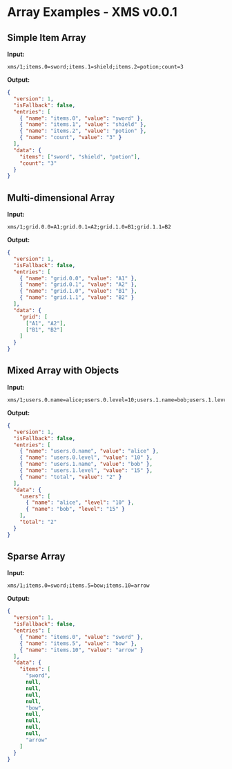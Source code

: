 # Array Examples - XMS v0.0.1

## Simple Item Array

**Input:**

```
xms/1;items.0=sword;items.1=shield;items.2=potion;count=3
```

**Output:**

```json
{
  "version": 1,
  "isFallback": false,
  "entries": [
    { "name": "items.0", "value": "sword" },
    { "name": "items.1", "value": "shield" },
    { "name": "items.2", "value": "potion" },
    { "name": "count", "value": "3" }
  ],
  "data": {
    "items": ["sword", "shield", "potion"],
    "count": "3"
  }
}
```

## Multi-dimensional Array

**Input:**

```
xms/1;grid.0.0=A1;grid.0.1=A2;grid.1.0=B1;grid.1.1=B2
```

**Output:**

```json
{
  "version": 1,
  "isFallback": false,
  "entries": [
    { "name": "grid.0.0", "value": "A1" },
    { "name": "grid.0.1", "value": "A2" },
    { "name": "grid.1.0", "value": "B1" },
    { "name": "grid.1.1", "value": "B2" }
  ],
  "data": {
    "grid": [
      ["A1", "A2"],
      ["B1", "B2"]
    ]
  }
}
```

## Mixed Array with Objects

**Input:**

```
xms/1;users.0.name=alice;users.0.level=10;users.1.name=bob;users.1.level=15;total=2
```

**Output:**

```json
{
  "version": 1,
  "isFallback": false,
  "entries": [
    { "name": "users.0.name", "value": "alice" },
    { "name": "users.0.level", "value": "10" },
    { "name": "users.1.name", "value": "bob" },
    { "name": "users.1.level", "value": "15" },
    { "name": "total", "value": "2" }
  ],
  "data": {
    "users": [
      { "name": "alice", "level": "10" },
      { "name": "bob", "level": "15" }
    ],
    "total": "2"
  }
}
```

## Sparse Array

**Input:**

```
xms/1;items.0=sword;items.5=bow;items.10=arrow
```

**Output:**

```json
{
  "version": 1,
  "isFallback": false,
  "entries": [
    { "name": "items.0", "value": "sword" },
    { "name": "items.5", "value": "bow" },
    { "name": "items.10", "value": "arrow" }
  ],
  "data": {
    "items": [
      "sword",
      null,
      null,
      null,
      null,
      "bow",
      null,
      null,
      null,
      null,
      "arrow"
    ]
  }
}
```

